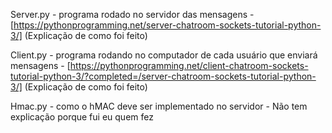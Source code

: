 Server.py - programa rodado no servidor das mensagens - [https://pythonprogramming.net/server-chatroom-sockets-tutorial-python-3/] (Explicação de como foi feito)


Client.py - programa rodando no computador de cada usuário que enviará mensagens - [https://pythonprogramming.net/client-chatroom-sockets-tutorial-python-3/?completed=/server-chatroom-sockets-tutorial-python-3/] (Explicação de como foi feito)


Hmac.py - como o hMAC deve ser implementado no servidor - Não tem explicação porque fui eu quem fez
